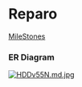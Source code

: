 # Reparo

[MileStones](https://github.com/fssa-batch3/abdulrazak.nasriudeen__corejava_project_2/milestones)
### ER Diagram

[![HDDv55N.md.jpg](https://iili.io/HDDv55N.md.jpg)](https://freeimage.host/i/HDDv55N)
